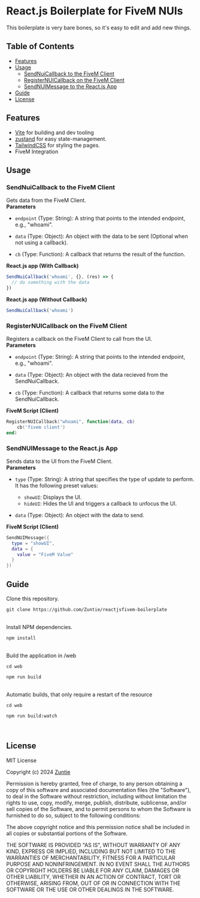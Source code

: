 # React.js Boilerplate for FiveM NUIs
This boilerplate is very bare bones, so it's easy to edit and add new things.
<br>

## Table of Contents
- [Features](#features)
- [Usage](#usage)
  - [SendNuiCallback to the FiveM Client](#sendnuicallback-to-the-fivem-client)
  - [RegisterNUICallback on the FiveM Client](#registernuicallback-on-the-fivem-client)
  - [SendNUIMessage to the React.js App](#sendnuimessage-to-the-reactjs-app)
- [Guide](#guide)
- [License](#license)

## Features
- [Vite](https://vitejs.dev/) for building and dev tooling
- [zustand](https://github.com/pmndrs/zustand) for easy state-management.
- [TailwindCSS](https://tailwindcss.com) for styling the pages.
- FiveM Integration

## Usage
### SendNuiCallback to the FiveM Client
Gets data from the FiveM Client.
<br>
**Parameters**
- `endpoint` (Type: String): A string that points to the intended endpoint, e.g., "whoami".

- `data` (Type: Object): An object with the data to be sent (Optional when not using a callback).

- `cb` (Type: Function): A callback that returns the result of the function.

**React.js app (With Callback)**
```js
SendNuiCallback('whoami', {}, (res) => {
  // do something with the data
})
```
**React.js app (Without Callback)**
```js
SendNuiCallback('whoami')
```

### RegisterNUICallback on the FiveM Client
Registers a callback on the FiveM Client to call from the UI.
<br>
**Parameters**
- `endpoint` (Type: String): A string that points to the intended endpoint, e.g., "whoami".

- `data` (Type: Object): An object with the data recieved from the SendNuiCallback.

- `cb` (Type: Function): A callback that returns some data to the SendNuiCallback.

**FiveM Script (Client)**
```lua
RegisterNUICallback("whoami", function(data, cb)
    cb('fivem client')
end)
```

### SendNUIMessage to the React.js App
Sends data to the UI from the FiveM Client.
<br>
**Parameters**
- `type` (Type: String): A string that specifies the type of update to perform. It has the following preset values:

  - `showUI`: Displays the UI.
  - `hideUI`: Hides the UI and triggers a callback to unfocus the UI.

- `data` (Type: Object): An object with the data to send.

**FiveM Script (Client)**
```lua
SendNUIMessage({
  type = "showUI",
  data = {
    value = "FiveM Value"
  }
})
```

## Guide
Clone this repository.

```
git clone https://github.com/Zuntie/reactjsfivem-boilerplate
```
<br>
Install NPM dependencies.

```
npm install
```
<br>
Build the application in /web

```
cd web
```
```
npm run build
```
<br>
Automatic builds, that only require a restart of the resource

```
cd web
```
```
npm run build:watch
```
<br>


## License
MIT License

Copyright (c) 2024 [Zuntie](https://github.com/Zuntie)

Permission is hereby granted, free of charge, to any person obtaining a copy
of this software and associated documentation files (the "Software"), to deal
in the Software without restriction, including without limitation the rights
to use, copy, modify, merge, publish, distribute, sublicense, and/or sell
copies of the Software, and to permit persons to whom the Software is
furnished to do so, subject to the following conditions:

The above copyright notice and this permission notice shall be included in all
copies or substantial portions of the Software.

THE SOFTWARE IS PROVIDED "AS IS", WITHOUT WARRANTY OF ANY KIND, EXPRESS OR
IMPLIED, INCLUDING BUT NOT LIMITED TO THE WARRANTIES OF MERCHANTABILITY,
FITNESS FOR A PARTICULAR PURPOSE AND NONINFRINGEMENT. IN NO EVENT SHALL THE
AUTHORS OR COPYRIGHT HOLDERS BE LIABLE FOR ANY CLAIM, DAMAGES OR OTHER
LIABILITY, WHETHER IN AN ACTION OF CONTRACT, TORT OR OTHERWISE, ARISING FROM,
OUT OF OR IN CONNECTION WITH THE SOFTWARE OR THE USE OR OTHER DEALINGS IN THE
SOFTWARE.